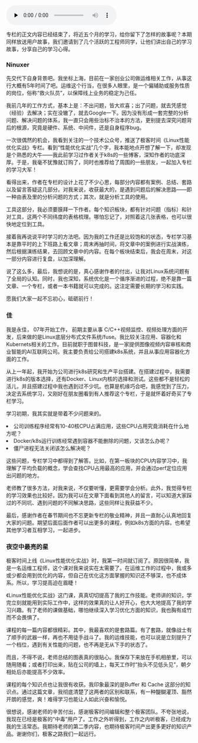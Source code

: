 <audio id="audio" title="用户故事 | 运维和开发工程师们怎么说？" controls="" preload="none"><source id="mp3" src="https://static001.geekbang.org/resource/audio/be/3d/be9ec1d9471b8ecd4d0e00ac9c576e3d.mp3"></audio>

专栏的正文内容已经结束了，将近五个月的学习，给你留下了怎样的故事呢？本期同样放送用户故事，我们邀请到了几个活跃的工程师同学，让他们讲出自己的学习故事，分享自己的学习心得。

### Ninuxer

先交代下自身背景吧。我坐标上海，目前在一家创业公司做运维相关工作，从事这行大概有5年时间了吧。运维这个行当，在很多人眼里，是一个偏辅助或服务性质的岗位，俗称“救火队员”，以保障线上业务的稳定为己任。

我前几年的工作方式，基本上是：不出问题，皆大欢喜；出了问题，就去凭感觉（经验）去解决；实在没辙了，就去Google一下。因为没有形成一套完整的分析问题、解决问题的体系，我一直只会用些治标不治本的方法，更别提去深究问题背后的根源，究竟是硬件、系统、中间件，还是自身程序bug。

一次很偶然的机会，我看到关注的一个技术公众号，推送了极客时间《Linux性能优化实战》专栏。看到“性能优化实战”几个字，我本能地点开想了解一下，却发现是个熟悉的大牛——我此前学习过作者关于k8s的一些博客，深知作者的功底深厚。于是，我毫不犹豫就订购了，同时也推荐给了周围的一些朋友，一起加入专栏的学习大军！

看得出来，作者在专栏的设计上花了不少心思，每部分内容都有案例、总结、套路以及留言答疑这几部分。对我来说，收获最大的，是遇到问题后的解决思路——即一种由表及里的分析问题的方式；其次，就是分析工具的使用。

工具这部分，我必须要膜拜一下作者。每个知识板块，都有针对问题（指标）和针对工具，这两个不同纬度的表格梳理。哪怕忘记了，对照着这几张表格，也可以很快地定位到工具。

接着我再说说平时学习的方法吧。因为我的工作还是比较饱和的状态，专栏学习基本是靠平时的上下班路上看文章；周末再抽时间，将文章中的案例进行实战演练，然后根据演练结果，去回顾文章中的内容。在每个板块结束后，我会在周末，对这一部分内容进行复盘，以加深理解。

说了这么多，最后，我想说的是，真心感谢作者的付出，让我对Linux系统问题有了全局的认知。同时，我也深知，系统优化是一个循序渐进的过程，绝不是靠一篇文章、一个专栏，或者一本书籍就可以完成的。这注定需要长期的学习和实践。

愿我们大家一起不忘初心，砥砺前行！

### 佳

我是永佳， 07年开始工作， 前期主要从事 C/C++视频监控、视频处理方面的开发，后来做的是Linux底层分布式文件系统/fuse。我比较关注应用、容器化和Kubernets相关的工作。目前就职于图普科技，是一家提供图像视频内容审核和商业智能的AI互联网公司。我主要负责给公司搭建k8s系统，并且从事应用容器化方面的工作。

从上一年起，我开始为公司进行k8s研究和生产平台搭建。在搭建过程中，我需要进行k8s的版本选择，还有Docker、Linux内核的选择和测试。这些都不是轻松的活儿，并且搭建过程中我也遇到过不少坑。也算是机缘巧合吧，我感觉到了压力，决定去系统学习，又刚好在朋友圈看到有人推荐这个专栏，于是就怀着好奇买了专栏学习。

学习初期，我其实就是带着不少问题来的。

<li>
公司训练程序经常有10-40核CPU占满应用，这些CPU占用究竟消耗在什么地方呢？
</li>
<li>
Docker/k8s运行训练经常遇到容器不能删除的问题，又该怎么办呢？
</li>
<li>
僵尸进程无法关闭该怎么解决呢？
</li>

这些问题，专栏学习中都得到了解答。比如，在第一板块的CPU内容学习中，我理解了平均负载的概念，学会查找CPU占用最高的应用，并会通过perf定位应用出问题的地方。

老师教了很多方法，对我来说，不仅要听懂，更需要学会分析。此外，我觉得专栏的学习效果也比较好。因为我可以在文章下面看到其他人的留言，可以知道大家踩过的不同坑、遇到问题的不同解决思路，这些同样让我获益不少。

最后，感谢作者在春节期间也不忘更新专栏的敬业精神，并且一直耐心认真地回复大家的问题。期望后面后面作者可以出更多的课程，例如k8s方面的内容。也希望其他学习者互相学习，一起进步。

### 夜空中最亮的星

极客时间上线《Linux性能优化实战》时，我第一时间就订阅了。原因很简单，我是一名运维工程师，这个课对我来说实在太需要了。在运维工作的过程中，我或多或少都会用到优化的内容，但自己在优化这方面掌握的知识还不够深，也不成体系。所以，学习提高迫在眉睫！

《Linux性能优化实战》这门课，真真切切提高了我的工作技能。老师讲的知识，学完立刻就能用到实际工作中，这样的效果真的让人好开心，也大大地提高了我的学习兴趣。有了老师的课做基础，哪怕继续深入学习优化方面的知识，我也胸有成竹而不会畏惧了。

课程的每一篇内容都很精彩。其中，我最喜欢的是套路篇。有了套路，就像战士有了顺手的武器一样，再也不用徒手战斗了。我的运维技能，也可以说是立刻提升了一个档位，遇到有关性能的问题，也不再是无从下手的状态了。

而且，不得不说，老师总结的图表真的很贴心。我保存下来放在手机相册里，可以随用随看；或者打印出来，贴在公司的墙上，每天工作时“抬头不见低头见”，朝夕相处后亦能提高不少效率。

课程的每个知识点也让我很有收获。我印象最深的是Buffer 和 Cache 这部分的知识点。通过这篇文章，我彻底清楚了这两者的区别和联系，有一种醍醐灌顶、豁然开朗的感觉，爽！难得学习也能让人如此兴奋和愉悦。

很想说，感谢老师的辛苦付出，感谢极客时间编辑和整个极客团队。不夸张地说，我现在已经是极客的“中毒”用户了。工作之外听得到，工作之内听极客，已经成为我的生活常态。我期待老师的第二季内容，也期待极客时间产出更多更好的知识产品。谢谢你们，极客之路我们一起远行。


